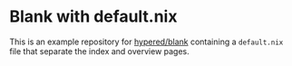 # Blank with default.nix

This is an example repository for
[hypered/blank](https://github.com/hypered/blank) containing a `default.nix`
file that separate the index and overview pages.
